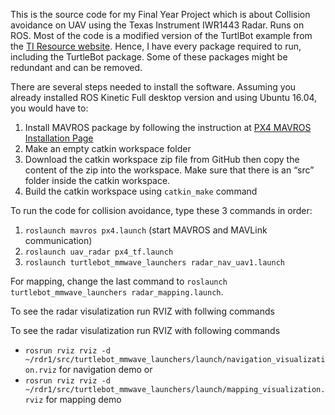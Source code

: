 This is the source code for my Final Year Project which is about Collision avoidance on UAV using the Texas Instrument IWR1443 Radar.
Runs on ROS. Most of the code is a modified version of the TurtlBot example from the [TI Resource website](http://dev.ti.com/tirex/explore/node?node=AC6pKB9hdX.bUVq9BRtxKQ__VLyFKFf__LATEST).
Hence, I have every package required to run, including the TurtleBot package. 
Some of these packages might be redundant and can be removed. 

There are several steps needed to install the software.
Assuming you already installed ROS Kinetic Full desktop version and using Ubuntu 16.04, you would have to:
  1. Install MAVROS package by following the instruction at [PX4 MAVROS Installation Page](https://dev.px4.io/en/ros/mavros_installation.html)
  2. Make an empty catkin workspace folder
  3. Download the catkin workspace zip file from GitHub then copy the content of the zip into the workspace. Make sure that there is an “src” folder inside the catkin workspace.
  4. Build the catkin workspace using `catkin_make` command
  
To run the code for collision avoidance, type these 3 commands in order:
  1. `roslaunch mavros px4.launch` (start MAVROS and MAVLink communication)
  2. `roslaunch uav_radar px4_tf.launch`
  3. `roslaunch turtlebot_mmwave_launchers radar_nav_uav1.launch`
  
For mapping, change the last command to `roslaunch turtlebot_mmwave_launchers radar_mapping.launch`.
  
To see the radar visulatization run RVIZ with follwing commands
  
To see the radar visulatization run RVIZ with following commands
- `rosrun rviz rviz -d ~/rdr1/src/turtlebot_mmwave_launchers/launch/navigation_visualization.rviz` for navigation demo or
- `rosrun rviz rviz -d ~/rdr1/src/turtlebot_mmwave_launchers/launch/mapping_visualization.rviz` for mapping demo
